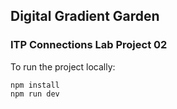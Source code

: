 ## Digital Gradient Garden

### ITP Connections Lab Project 02

To run the project locally:

```
npm install
npm run dev
```
